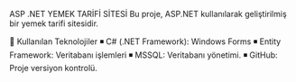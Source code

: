 ASP .NET YEMEK TARİFİ SİTESİ 
Bu proje, ASP.NET kullanılarak geliştirilmiş bir yemek tarifi sitesidir. 

🔨 Kullanılan Teknolojiler 
◾ C# (.NET Framework): Windows Forms 
◾ Entity Framework: Veritabanı işlemleri 
◾ MSSQL: Veritabanı yönetimi. 
◾ GitHub: Proje versiyon kontrolü. 
